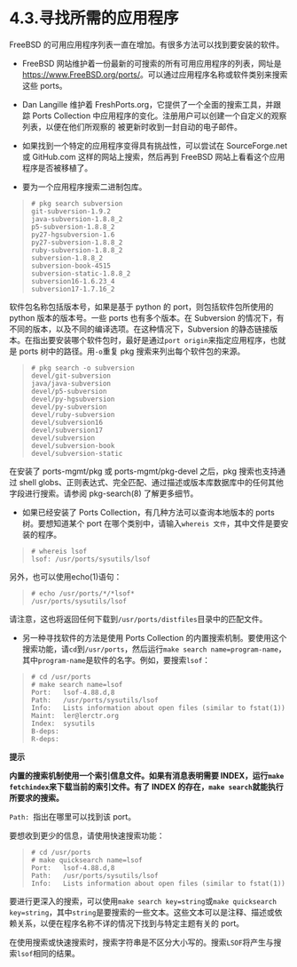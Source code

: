 # 4.3.寻找所需的应用程序

FreeBSD 的可用应用程序列表一直在增加。有很多方法可以找到要安装的软件。

- FreeBSD 网站维护着一份最新的可搜索的所有可用应用程序的列表，网址是 <https://www.FreeBSD.org/ports/>。可以通过应用程序名称或软件类别来搜索这些 ports。

- Dan Langille 维护着 FreshPorts.org，它提供了一个全面的搜索工具，并跟踪 Ports Collection 中应用程序的变化。注册用户可以创建一个自定义的观察列表，以便在他们所观察的 被更新时收到一封自动的电子邮件。

- 如果找到一个特定的应用程序变得具有挑战性，可以尝试在 SourceForge.net 或 GitHub.com 这样的网站上搜索，然后再到 FreeBSD 网站上看看这个应用程序是否被移植了。

- 要为一个应用程序搜索二进制包库。

>```
># pkg search subversion
>git-subversion-1.9.2
>java-subversion-1.8.8_2
>p5-subversion-1.8.8_2
>py27-hgsubversion-1.6
>py27-subversion-1.8.8_2
>ruby-subversion-1.8.8_2
>subversion-1.8.8_2
>subversion-book-4515
>subversion-static-1.8.8_2
>subversion16-1.6.23_4
>subversion17-1.7.16_2
>```

软件包名称包括版本号，如果是基于 python 的 port，则包括软件包所使用的 python 版本的版本号。一些 ports 也有多个版本。在 Subversion 的情况下，有不同的版本，以及不同的编译选项。在这种情况下，Subversion 的静态链接版本。在指出要安装哪个软件包时，最好是通过`port origin`来指定应用程序，也就是 ports 树中的路径。用`-o`重复 pkg 搜索来列出每个软件包的来源。

>```
># pkg search -o subversion
>devel/git-subversion
>java/java-subversion
>devel/p5-subversion
>devel/py-hgsubversion
>devel/py-subversion
>devel/ruby-subversion
>devel/subversion16
>devel/subversion17
>devel/subversion
>devel/subversion-book
>devel/subversion-static
>```

在安装了 ports-mgmt/pkg 或 ports-mgmt/pkg-devel 之后，pkg 搜索也支持通过 shell globs、正则表达式、完全匹配、通过描述或版本库数据库中的任何其他字段进行搜索。请参阅 pkg-search(8) 了解更多细节。

- 如果已经安装了 Ports Collection，有几种方法可以查询本地版本的 ports 树。要想知道某个 port 在哪个类别中，请输入`whereis 文件`，其中文件是要安装的程序。

>```
># whereis lsof
>lsof: /usr/ports/sysutils/lsof
>```

另外，也可以使用echo(1)语句：

>```
># echo /usr/ports/*/*lsof*
>/usr/ports/sysutils/lsof
>```

请注意，这也将返回任何下载到`/usr/ports/distfiles`目录中的匹配文件。

- 另一种寻找软件的方法是使用 Ports Collection 的内置搜索机制。要使用这个搜索功能，请`cd`到`/usr/ports`，然后运行`make search name=program-name`，其中`program-name`是软件的名字。例如，要搜索`lsof`：

>```
># cd /usr/ports
># make search name=lsof
>Port:   lsof-4.88.d,8
>Path:   /usr/ports/sysutils/lsof
>Info:   Lists information about open files (similar to fstat(1))
>Maint:  ler@lerctr.org
>Index:  sysutils
>B-deps:
>R-deps:
>```

**提示**

**内置的搜索机制使用一个索引信息文件。如果有消息表明需要 INDEX，运行`make fetchindex`来下载当前的索引文件。有了 INDEX 的存在，`make search`就能执行所要求的搜索。**

`Path: `指出在哪里可以找到该 port。

要想收到更少的信息，请使用快速搜索功能：

>```
># cd /usr/ports
># make quicksearch name=lsof
>Port:   lsof-4.88.d,8
>Path:   /usr/ports/sysutils/lsof
>Info:   Lists information about open files (similar to fstat(1))
>```

要进行更深入的搜索，可以使用`make search key=string`或`make quicksearch key=string`，其中`string`是要搜索的一些文本。这些文本可以是注释、描述或依赖关系，以便在程序名称不详的情况下找到与特定主题有关的 port。

在使用搜索或快速搜索时，搜索字符串是不区分大小写的。搜索`LSOF`将产生与搜索`lsof`相同的结果。
